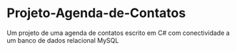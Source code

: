 # Projeto-Agenda-de-Contatos
Um projeto de uma agenda de contatos escrito em C# com conectividade a um banco de dados relacional MySQL

